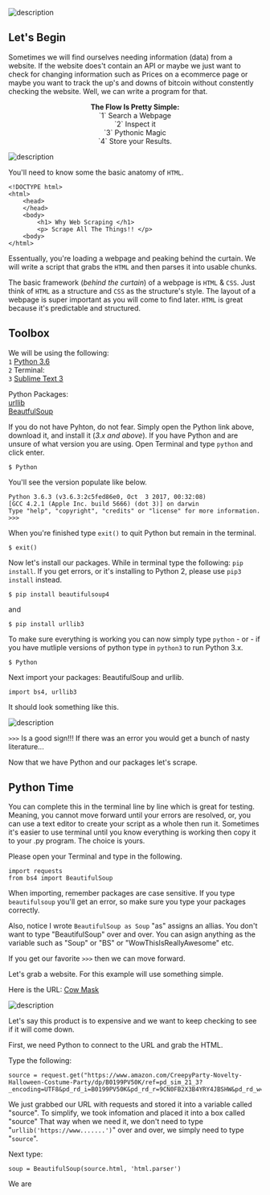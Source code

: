 
![description](https://raw.githubusercontent.com/pluralsight/guides/master/images/310d6edd-b569-408a-a61d-f6d9a9a9eb61.png)


## Let's Begin

Sometimes we will find ourselves needing information (data) from a website.  If the website does't contain an API or maybe we just want to check for changing information such as Prices on a ecommerce page or maybe you want to track the up's and downs of bitcoin without constently checking the website.  Well, we can write a program for that.  


<p align="center">
<b>The Flow Is Pretty Simple:</b> 
<br>
`1` Search a Webpage<br>
`2` Inspect it<br>
`3` Pythonic Magic<br>
`4` Store your Results. 
</p>

![description](https://raw.githubusercontent.com/pluralsight/guides/master/images/11fcf0ee-8e70-46e4-8850-bd19e36e98e1.png)


You'll need to know some the basic anatomy of `HTML`.

```
<!DOCTYPE html>  
<html>  
    <head>
    </head>
    <body>
        <h1> Why Web Scraping </h1>
        <p> Scrape All The Things!! </p>
    <body>
</html>
```

Essentually, you're loading a webpage and peaking behind the curtain.  We will write a script that grabs the `HTML` and then parses it into usable chunks.

The basic framework (_behind the curtain_) of a webpage is `HTML` & `CSS`.  Just think of `HTML` as a structure and `CSS` as the structure's style.  The layout of a webpage is super important as you will come to find later.  `HTML` is great because it's predictable and structured.  


## Toolbox


We will be using the following:  <br>
`1` [Python 3.6](https://www.python.org/downloads/)<br> 
`2` Terminal: <br>
`3` [Sublime Text 3](https://www.sublimetext.com/3)<br>

Python Packages:<br>
[urllib](https://docs.python.org/3/library/urllib.html)<br>
[BeautfulSoup](https://pypi.python.org/pypi/BeautifulSoup/3.2.1)<br>

If you do not have Pyhton, do not fear.  Simply open the Python link above, download it, and install it (_3.x and above_).
If you have Python and are unsure of what version you are using.  Open Terminal and type `python` and click enter.

```
$ Python
```
You'll see the version populate like below. 
```
Python 3.6.3 (v3.6.3:2c5fed86e0, Oct  3 2017, 00:32:08) 
[GCC 4.2.1 (Apple Inc. build 5666) (dot 3)] on darwin
Type "help", "copyright", "credits" or "license" for more information.
>>>
```
When you're finished type `exit()` to quit Python but remain in the terminal.
```
$ exit()
```


Now let's install our packages.  While in terminal type the following: `pip install`.  If you get errors, or it's installing to Python 2, please use `pip3 install` instead.
```
$ pip install beautifulsoup4
```
and
```
$ pip install urllib3
```


To make sure everything is working you can now simply type `python` - or -  if you have mutliple versions of python type in `python3` to run Python 3.x.  

```
$ Python

```

Next import your packages: BeautifulSoup and urllib.  

```
import bs4, urllib3
```


It should look something like this.

![description](https://raw.githubusercontent.com/pluralsight/guides/master/images/640c0c20-aa57-41a7-9a64-2e80991724e9.gif)

```>>>``` Is a good sign!!!  If there was an error you would get a bunch of nasty literature...

Now that we have Python and our packages let's scrape.

 




## Python Time

You can complete this in the terminal line by line which is great for testing.  Meaning, you cannot move forward until your errors are resolved, or, you can use a text editor to create your script as a whole then run it.  Sometimes it's easier to use terminal until you know everything is working then copy it to your .py program.  The choice is yours.  

Please open your Terminal and type in the following.
```
import requests
from bs4 import BeautifulSoup
```
When importing, remember packages are case sensitive. If you type `beautifulsoup` you'll get an error, so make sure you type your packages correctly. 

Also, notice I wrote `BeautifulSoup as Soup` "as" assigns an allias.  You don't want to type "BeautifulSoup" over and over.  You can asign anything as the variable such as "Soup" or "BS" or "WowThisIsReallyAwesome" etc.  

If you get our favorite `>>>` then we can move forward. 

Let's grab a website.  For this example will use something simple.  

Here is the URL:  [Cow Mask](https://www.amazon.com/CreepyParty-Novelty-Halloween-Costume-Party/dp/B0199PV50K/ref=pd_sim_21_3?_encoding=UTF8&pd_rd_i=B0199PV50K&pd_rd_r=9CN0FB2X3B4YRY4JBSHW&pd_rd_w=yoPuL&pd_rd_wg=AsYde&psc=1&refRID=9CN0FB2X3B4YRY4JBSHW)

![description](https://raw.githubusercontent.com/pluralsight/guides/master/images/c55c896d-a5f7-4a85-ad53-7c78bf1d06b7.41)

Let's say this product is to expensive and we want to keep checking to see if it will come down.  

First, we need Python to connect to the URL and grab the HTML.

Type the following:
```
source = request.get("https://www.amazon.com/CreepyParty-Novelty-Halloween-Costume-Party/dp/B0199PV50K/ref=pd_sim_21_3?_encoding=UTF8&pd_rd_i=B0199PV50K&pd_rd_r=9CN0FB2X3B4YRY4JBSHW&pd_rd_w=yoPuL&pd_rd_wg=AsYde&psc=1&refRID=9CN0FB2X3B4YRY4JBSHW").text
```
We just grabbed our URL with requests and stored it into a variable called "source".  To simplify, we took infomation and placed it into a box called "source"  That way when we need it, we don't need to type "`urllib('https://www.......')`" over and over, we simply need to type "`source`".

Next type:

```
soup = BeautifulSoup(source.html, 'html.parser')
```

We are 






